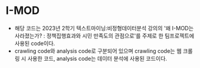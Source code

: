 # I-MOD

- 해당 코드는 2023년 2학기 텍스트마이닝:비정형데이터분석 강의의 '왜 I-MOD는 사라졌는가? : 정책집행효과와 시민 만족도의 관점으로'를 주제로 한 팀프로젝트에 사용된 code이다.
- crawling code와 analysis code로 구분되어 있으며 crawling code는 웹 크롤링 시 사용한 코드, analysis code는 데이터 분석에 사용된 코드이다.

